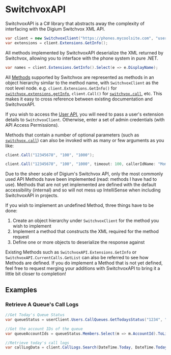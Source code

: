 # SwitchvoxAPI
SwitchvoxAPI is a C# library that abstracts away the complexity of interfacing with the Digium Switchvox XML API.

```c#
var client = new SwitchvoxClient("https://phones.mycoolsite.com", "username", "password");
var extensions = client.Extensions.GetInfo();
```

All methods implemented by SwitchvoxAPI deserialize the XML returned by Switchvox, allowing you to interface with the phone system in pure .NET.

```c#
var names = client.Extensions.GetInfo().Select(e => e.DisplayName);
```

All [Methods](http://developers.digium.com/switchvox/wiki/index.php/WebService_methods) supported by Switchvox are represented as methods in an object hierarchy similar to the method name, with `SwitchvoxClient` as the root level node. e.g. `client.Extensions.GetInfo()` for [`switchvox.extensions.getInfo`](http://developers.digium.com/switchvox/wiki/index.php/Switchvox.extensions.getInfo), `client.Call()` for [`switchvox.call`](http://developers.digium.com/switchvox/wiki/index.php/Switchvox.call), etc. This makes it easy to cross reference between existing documentation and SwitchvoxAPI.

If you wish to access the [User API](http://developers.digium.com/switchvox/wiki/index.php/WebService_methods#User_Section), you will need to pass a user's extension details to `SwitchvoxClient`. Otherwise, enter a set of admin credentials (with API Access Permissions).

Methods that contain a number of optional parameters (such as [`switchvox.call`](http://developers.digium.com/switchvox/wiki/index.php/Switchvox.call)) can also be invoked with as many or few arguments as you like:

```c#
client.Call("12345678", "100", "1000");
```
  
```c#
client.Call("12345678", "100", "1000", timeout: 100, callerIdName: "Mom");
```

Due to the sheer scale of Digium's Switchvox API, only the most commonly used API Methods have been implemented (read: methods I have had to use). Methods that are not yet implemented are defined with the default accessibility (internal) and so will not mess up IntelliSense when including SwitchvoxAPI in projects.

If you wish to implement an undefined Method, three things have to be done:

1. Create an object hierarchy under `SwitchvoxClient` for the method you wish to implement
2. Implement a method that constructs the XML required for the method request
3. Define one or more objects to deserialize the response against

Existing Methods such as `SwitchvoxAPI.Extensions.GetInfo` or `SwitchvoxAPI.CurrentCalls.GetList` can also be referred to see how Methods are defined. If you do implement a Method that is not yet defined, feel free to request merging your additions with SwitchvoxAPI to bring it a little bit closer to completion!

## Examples

### Retrieve A Queue's Call Logs

```c#
//Get Today's Queue Status
var queueStatus = userClient.Users.CallQueues.GetTodaysStatus("1234", "5678");

//Get the account IDs of the queue
var queueAccountIds = queueStatus.Members.Select(m => m.AccountId).ToList()

//Retrieve today's call logs
var callLogData = client.CallLogs.Search(DateTime.Today, DateTime.Today.AddDays(1), CallLogMultiItemSearchData.AccountIds, accountIds, SortOrder.Desc, 10000);
```
